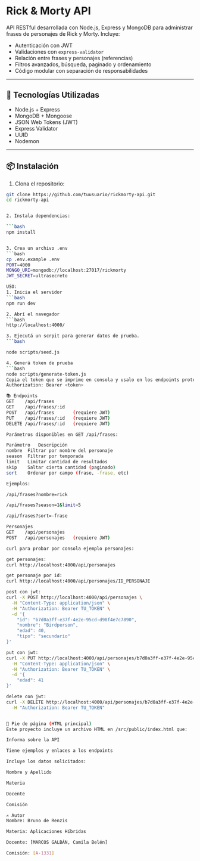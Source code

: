 # Rick & Morty API

API RESTful desarrollada con Node.js, Express y MongoDB para administrar frases de personajes de Rick y Morty. Incluye:

- Autenticación con JWT
- Validaciones con `express-validator`
- Relación entre frases y personajes (referencias)
- Filtros avanzados, búsqueda, paginado y ordenamiento
- Código modular con separación de responsabilidades

---

## 🔧 Tecnologías Utilizadas

- Node.js + Express
- MongoDB + Mongoose
- JSON Web Tokens (JWT)
- Express Validator
- UUID
- Nodemon

---

## 📦 Instalación

1. Clona el repositorio:

```bash
git clone https://github.com/tuusuario/rickmorty-api.git
cd rickmorty-api


2. Instala dependencias:

```bash
npm install


3. Crea un archivo .env
```bash
cp .env.example .env
PORT=4000
MONGO_URI=mongodb://localhost:27017/rickmorty
JWT_SECRET=ultrasecreto

USO:
1. Inicia el servidor
```bash
npm run dev

2. Abrí el navegador
```bash
http://localhost:4000/

3. Ejecutá un scrpit para generar datos de prueba.
```bash

node scripts/seed.js

4. Generá token de prueba
```bash
node scripts/generate-token.js
Copia el token que se imprime en consola y usalo en los endpoints protegidos agregando este header:
Authorization: Bearer <token>

📚 Endpoints
GET    /api/frases
GET    /api/frases/:id
POST   /api/frases       (requiere JWT)
PUT    /api/frases/:id   (requiere JWT)
DELETE /api/frases/:id   (requiere JWT)

Parámetros disponibles en GET /api/frases:

Parámetro	Descripción
nombre	Filtrar por nombre del personaje
season	Filtrar por temporada
limit	Limitar cantidad de resultados
skip	Saltar cierta cantidad (paginado)
sort	Ordenar por campo (frase, -frase, etc)

Ejemplos:

/api/frases?nombre=rick

/api/frases?season=1&limit=5

/api/frases?sort=-frase

Personajes
GET    /api/personajes
POST   /api/personajes   (requiere JWT)

curl para probar por consola ejemplo personajes:

get personajes:
curl http://localhost:4000/api/personajes

get personaje por id:
curl http://localhost:4000/api/personajes/ID_PERSONAJE

post con jwt:
curl -X POST http://localhost:4000/api/personajes \
  -H "Content-Type: application/json" \
  -H "Authorization: Bearer TU_TOKEN" \
  -d '{
    "id": "b7d0a3ff-e37f-4e2e-95cd-d98f4e7c7890",
    "nombre": "Birdperson",
    "edad": 40,
    "tipo": "secundario"
}'

put con jwt:
curl -X PUT http://localhost:4000/api/personajes/b7d0a3ff-e37f-4e2e-95cd-d98f4e7c7890 \
  -H "Content-Type: application/json" \
  -H "Authorization: Bearer TU_TOKEN" \
  -d '{
    "edad": 41
}'

delete con jwt:
curl -X DELETE http://localhost:4000/api/personajes/b7d0a3ff-e37f-4e2e-95cd-d98f4e7c7890 \
  -H "Authorization: Bearer TU_TOKEN"


🧾 Pie de página (HTML principal)
Este proyecto incluye un archivo HTML en /src/public/index.html que:

Informa sobre la API

Tiene ejemplos y enlaces a los endpoints

Incluye los datos solicitados:

Nombre y Apellido

Materia

Docente

Comisión

✍️ Autor
Nombre: Bruno de Renzis

Materia: Aplicaciones Híbridas

Docente: [MARCOS GALBÁN, Camila Belén]

Comisión: [A-1331]

